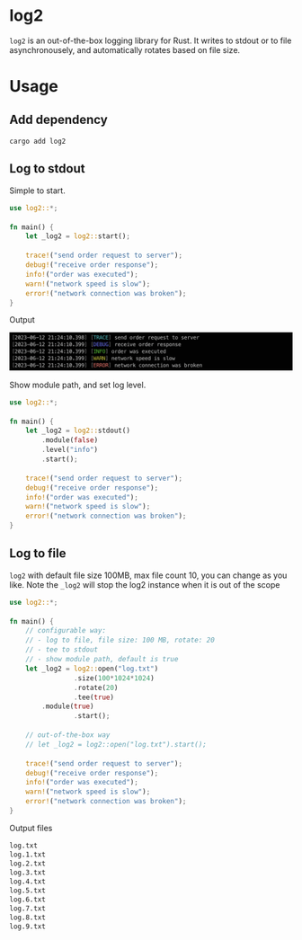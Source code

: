 # log2

`log2` is an out-of-the-box logging library for Rust. It writes to stdout or to file asynchronousely, 
and automatically rotates based on file size.

# Usage

## Add dependency
```
cargo add log2
```

## Log to stdout

Simple to start.

```rust
use log2::*;

fn main() {
    let _log2 = log2::start();

    trace!("send order request to server");
    debug!("receive order response");
    info!("order was executed");
    warn!("network speed is slow");
    error!("network connection was broken");
}
```

Output

![Screnshot of log2 output](images/output.png)

Show module path, and set log level.

```rust
use log2::*;

fn main() {
    let _log2 = log2::stdout()
		.module(false)
		.level("info")
		.start();

    trace!("send order request to server");
    debug!("receive order response");
    info!("order was executed");
    warn!("network speed is slow");
    error!("network connection was broken");
}

```

## Log to file

`log2` with default file size 100MB, max file count 10, you can change as you like. Note the `_log2` will 
stop the log2 instance when it is out of the scope

```rust
use log2::*;

fn main() {
    // configurable way: 
    // - log to file, file size: 100 MB, rotate: 20
    // - tee to stdout
    // - show module path, default is true
    let _log2 = log2::open("log.txt")
                .size(100*1024*1024)
                .rotate(20)
                .tee(true)
		.module(true)
                .start();

    // out-of-the-box way
    // let _log2 = log2::open("log.txt").start();

    trace!("send order request to server");
    debug!("receive order response");
    info!("order was executed");
    warn!("network speed is slow");
    error!("network connection was broken");
}

```

Output files

```
log.txt
log.1.txt
log.2.txt
log.3.txt
log.4.txt
log.5.txt
log.6.txt
log.7.txt
log.8.txt
log.9.txt
```
